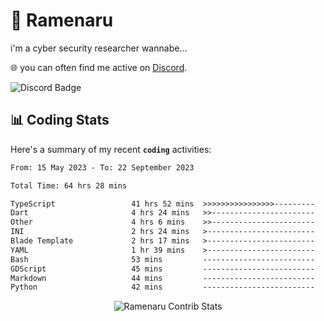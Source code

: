 # 🍜 Ramenaru
i'm a cyber security researcher wannabe...

🌐 you can often find me active on [Discord](https://discordapp.com/users/503291004200157185).

![Discord Badge](https://dcbadge.vercel.app/api/shield/503291004200157185)

## 📊 Coding Stats

Here's a summary of my recent **`coding`** activities:

<!--START_SECTION:waka-->

```txt
From: 15 May 2023 - To: 22 September 2023

Total Time: 64 hrs 28 mins

TypeScript                 41 hrs 52 mins  >>>>>>>>>>>>>>>>---------   64.94 %
Dart                       4 hrs 24 mins   >>-----------------------   06.84 %
Other                      4 hrs 6 mins    >>-----------------------   06.36 %
INI                        2 hrs 24 mins   >------------------------   03.74 %
Blade Template             2 hrs 17 mins   >------------------------   03.56 %
YAML                       1 hr 39 mins    >------------------------   02.57 %
Bash                       53 mins         -------------------------   01.38 %
GDScript                   45 mins         -------------------------   01.19 %
Markdown                   44 mins         -------------------------   01.14 %
Python                     42 mins         -------------------------   01.10 %
```

<!--END_SECTION:waka-->

<div style="text-align: center;">
   <img align="center" src="https://github-readme-streak-stats.herokuapp.com/?user=Ramenaru&theme=dark&card_width=520" alt="Ramenaru Contrib Stats" />
</div>




